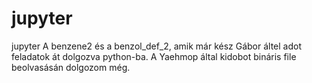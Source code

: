 # jupyter
jupyter
A benzene2 és a benzol_def_2, amik már kész Gábor áltel adot feladatok át dolgozva python-ba. 
A Yaehmop által kidobot bináris file beolvasásán dolgozom még.
